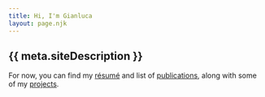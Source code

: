 ```yaml
---
title: Hi, I'm Gianluca
layout: page.njk
---
```


## {{ meta.siteDescription }}

For now, you can find my [résumé](01-resume/) and list of [publications](/02-publications/), along with some of my [projects](/03-projects/).


